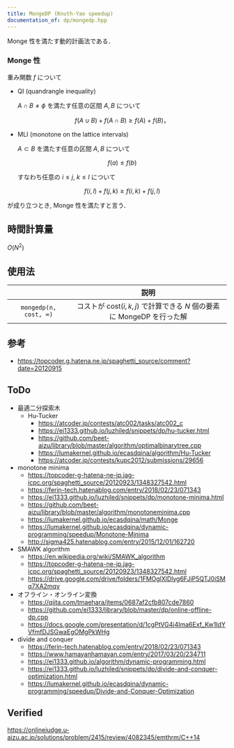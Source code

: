 ```yaml
---
title: MongeDP (Knuth-Yao speedup)
documentation_of: dp/mongedp.hpp
---
```


Monge 性を満たす動的計画法である．


### Monge 性

重み関数 $f$ について

- QI (quandrangle inequality)

  $A \cap B \neq \phi$ を満たす任意の区間 $A, B$ について

  $$f(A \cup B) + f(A \cap B) \geq f(A) + f(B) \text{，}$$

- MLI (monotone on the lattice intervals)

  $A \subset B$ を満たす任意の区間 $A, B$ について

  $$f(a) \leq f(b)$$

  すなわち任意の $i \leq j,\ k \leq l$ について

  $$f(i, l) + f(j, k) \geq f(i, k) + f(j, l)$$

が成り立つとき, Monge 性を満たすと言う．


## 時間計算量

$O(N^2)$


## 使用法

||説明|
|:--:|:--:|
|`mongedp(n, cost, ∞)`|コストが $\mathrm{cost}(i, k, j)$ で計算できる $N$ 個の要素に MongeDP を行った解|


## 参考

- https://topcoder.g.hatena.ne.jp/spaghetti_source/comment?date=20120915


## ToDo

- 最適二分探索木
  - Hu-Tucker
    - https://atcoder.jp/contests/atc002/tasks/atc002_c
    - https://ei1333.github.io/luzhiled/snippets/dp/hu-tucker.html
    - https://github.com/beet-aizu/library/blob/master/algorithm/optimalbinarytree.cpp
    - https://lumakernel.github.io/ecasdqina/algorithm/Hu-Tucker
    -  https://atcoder.jp/contests/kupc2012/submissions/29656
- monotone minima
  - https://topcoder-g-hatena-ne-jp.jag-icpc.org/spaghetti_source/20120923/1348327542.html
  - https://ferin-tech.hatenablog.com/entry/2018/02/23/071343
  - https://ei1333.github.io/luzhiled/snippets/dp/monotone-minima.html
  - https://github.com/beet-aizu/library/blob/master/algorithm/monotoneminima.cpp
  - https://lumakernel.github.io/ecasdqina/math/Monge
  - https://lumakernel.github.io/ecasdqina/dynamic-programming/speedup/Monotone-Minima
  - http://sigma425.hatenablog.com/entry/2015/12/01/162720
- SMAWK algorithm
  - https://en.wikipedia.org/wiki/SMAWK_algorithm
  - https://topcoder-g-hatena-ne-jp.jag-icpc.org/spaghetti_source/20120923/1348327542.html
  - https://drive.google.com/drive/folders/1FMOglXlDlyg6FJiP5QTJ0iSMq7XA2mqy
- オフライン・オンライン変換
  - https://qiita.com/tmaehara/items/0687af2cfb807cde7860
  - https://github.com/ei1333/library/blob/master/dp/online-offline-dp.cpp
  - https://docs.google.com/presentation/d/1cgPtVG4j4Ima6Exf_Kw1IdYVfmfDJSGwaEgOMgPkWHg
- divide and conquer
  - https://ferin-tech.hatenablog.com/entry/2018/02/23/071343
  - https://www.hamayanhamayan.com/entry/2017/03/20/234711
  - https://ei1333.github.io/algorithm/dynamic-programming.html
  - https://ei1333.github.io/luzhiled/snippets/dp/divide-and-conquer-optimization.html
  - https://lumakernel.github.io/ecasdqina/dynamic-programming/speedup/Divide-and-Conquer-Optimization


## Verified

https://onlinejudge.u-aizu.ac.jp/solutions/problem/2415/review/4082345/emthrm/C++14
